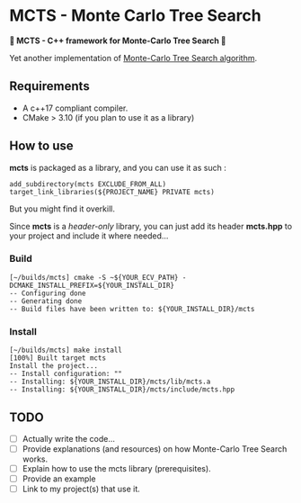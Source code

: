 # MCTS - Monte Carlo Tree Search

**:star2: MCTS - C++ framework for Monte-Carlo Tree Search :star2:**

Yet another implementation of [Monte-Carlo Tree Search algorithm](https://en.wikipedia.org/wiki/Monte_Carlo_tree_search).

## Requirements

- A c++17 compliant compiler.
- CMake > 3.10 (if you plan to use it as a library)

## How to use 

**mcts** is packaged as a library, and you can use it as such :

```
add_subdirectory(mcts EXCLUDE_FROM_ALL)
target_link_libraries(${PROJECT_NAME} PRIVATE mcts)
```

But you might find it overkill. 

Since **mcts** is a _header-only_ library, you can just add its header **mcts.hpp** to your project and include it where needed... 

### Build

```
[~/builds/mcts] cmake -S ~${YOUR_ECV_PATH} -DCMAKE_INSTALL_PREFIX=${YOUR_INSTALL_DIR}
-- Configuring done
-- Generating done
-- Build files have been written to: ${YOUR_INSTALL_DIR}/mcts
```

### Install

```
[~/builds/mcts] make install
[100%] Built target mcts
Install the project...
-- Install configuration: ""
-- Installing: ${YOUR_INSTALL_DIR}/mcts/lib/mcts.a
-- Installing: ${YOUR_INSTALL_DIR}/mcts/include/mcts.hpp
```

## TODO 

- [ ] Actually write the code...
- [ ] Provide explanations (and resources) on how Monte-Carlo Tree Search works.
- [ ] Explain how to use the mcts library (prerequisites).
- [ ] Provide an example 
- [ ] Link to my project(s) that use it. 